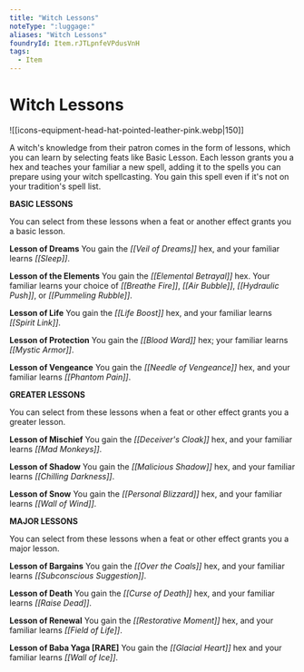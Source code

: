 ```yaml
---
title: "Witch Lessons"
noteType: ":luggage:"
aliases: "Witch Lessons"
foundryId: Item.rJTLpnfeVPdusVnH
tags:
  - Item
---
```


# Witch Lessons
![[icons-equipment-head-hat-pointed-leather-pink.webp|150]]

A witch's knowledge from their patron comes in the form of lessons, which you can learn by selecting feats like Basic Lesson. Each lesson grants you a hex and teaches your familiar a new spell, adding it to the spells you can prepare using your witch spellcasting. You gain this spell even if it's not on your tradition's spell list.

**BASIC LESSONS**

You can select from these lessons when a feat or another effect grants you a basic lesson.

**Lesson of Dreams** You gain the _[[Veil of Dreams]]_ hex, and your familiar learns _[[Sleep]]_.

**Lesson of the Elements** You gain the _[[Elemental Betrayal]]_ hex. Your familiar learns your choice of _[[Breathe Fire]]_, _[[Air Bubble]]_, _[[Hydraulic Push]]_, or _[[Pummeling Rubble]]_.

**Lesson of Life** You gain the _[[Life Boost]]_ hex, and your familiar learns _[[Spirit Link]]_.

**Lesson of Protection** You gain the _[[Blood Ward]]_ hex; your familiar learns _[[Mystic Armor]]_.

**Lesson of Vengeance** You gain the _[[Needle of Vengeance]]_ hex, and your familiar learns _[[Phantom Pain]]_.

**GREATER LESSONS**

You can select from these lessons when a feat or other effect grants you a greater lesson.

**Lesson of Mischief** You gain the _[[Deceiver's Cloak]]_ hex, and your familiar learns _[[Mad Monkeys]]_.

**Lesson of Shadow** You gain the _[[Malicious Shadow]]_ hex, and your familiar learns _[[Chilling Darkness]]_.

**Lesson of Snow** You gain the _[[Personal Blizzard]]_ hex, and your familiar learns _[[Wall of Wind]]_.

**MAJOR LESSONS**

You can select from these lessons when a feat or other effect grants you a major lesson.

**Lesson of Bargains** You gain the _[[Over the Coals]]_ hex, and your familiar learns _[[Subconscious Suggestion]]_.

**Lesson of Death** You gain the _[[Curse of Death]]_ hex, and your familiar learns _[[Raise Dead]]_.

**Lesson of Renewal** You gain the _[[Restorative Moment]]_ hex, and your familiar learns _[[Field of Life]]_.

**Lesson of Baba Yaga \[RARE\]** You gain the _[[Glacial Heart]]_ hex and your familiar learns _[[Wall of Ice]]_.
